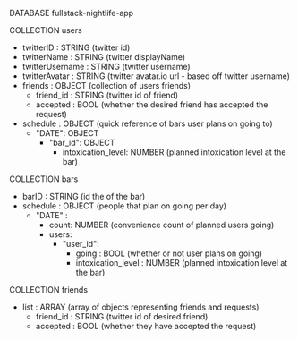 DATABASE fullstack-nightlife-app

COLLECTION users
  - twitterID       : STRING  (twitter id)
  - twitterName     : STRING  (twitter displayName)
  - twitterUsername : STRING  (twitter username)
  - twitterAvatar   : STRING  (twitter avatar.io url - based off twitter username)
  - friends         : OBJECT  (collection of users friends)
    - friend_id       : STRING (twitter id of friend)
    - accepted        : BOOL (whether the desired friend has accepted the request)
  - schedule        : OBJECT  (quick reference of bars user plans on going to)
    - "DATE": OBJECT
      - "bar_id": OBJECT
        - intoxication_level: NUMBER (planned intoxication level at the bar)

COLLECTION bars
  - barID           : STRING  (id the of the bar)
  - schedule        : OBJECT (people that plan on going per day)
      - "DATE" :
        - count: NUMBER (convenience count of planned users going)
        - users:
          - "user_id":
            - going               : BOOL (whether or not user plans on going)
            - intoxication_level  : NUMBER (planned intoxication level at the bar)


COLLECTION friends
  - list  : ARRAY (array of objects representing friends and requests)
    - friend_id     : STRING  (twitter id of desired friend)
    - accepted      : BOOL    (whether they have accepted the request)